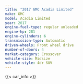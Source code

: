 ```yaml
---
title: "2017 GMC Acadia Limited"
make: GMC
model: Acadia Limited
year: 2017
engine-fuel-type: regular unleaded
engine-hp: 281
engine-cylinders: 6
transmission-type: Automatic
driven-wheels: Front wheel drive
number-of-doors: 4
market-category: Crossover
vehicle-size: Midsize
vehicle-style: 4dr SUV
---
```


{{< car_info >}}
